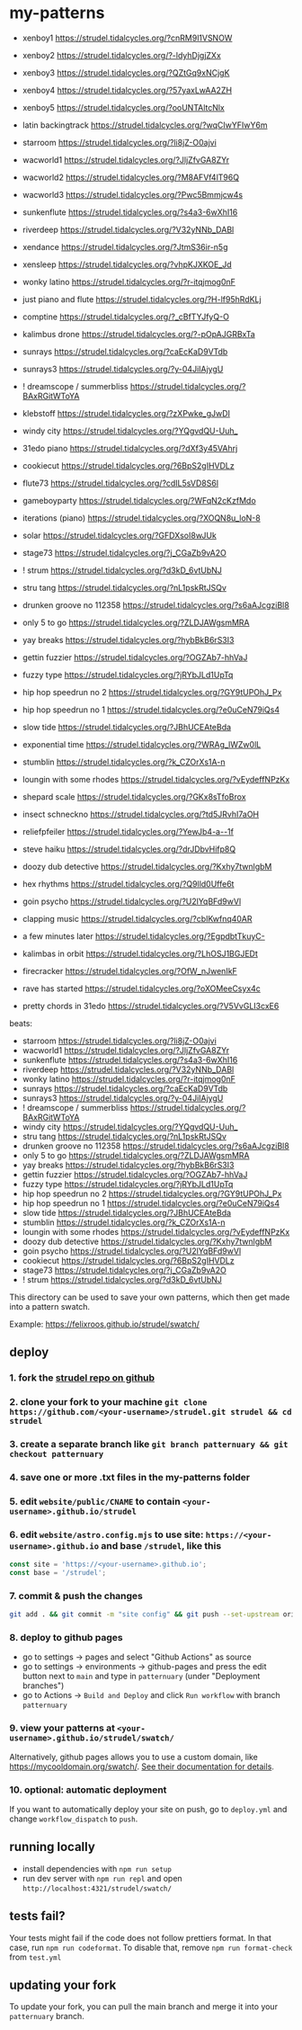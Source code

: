 # my-patterns

- xenboy1 <https://strudel.tidalcycles.org/?cnRM9l1VSNOW>
- xenboy2 <https://strudel.tidalcycles.org/?-ldyhDjgjZXx>
- xenboy3 <https://strudel.tidalcycles.org/?QZtGq9xNCjgK>
- xenboy4 <https://strudel.tidalcycles.org/?57yaxLwAA2ZH>
- xenboy5 <https://strudel.tidalcycles.org/?ooUNTAltcNlx>
- latin backingtrack <https://strudel.tidalcycles.org/?wqCIwYFIwY6m>
- starroom <https://strudel.tidalcycles.org/?li8jZ-O0ajvi>
- wacworld1 <https://strudel.tidalcycles.org/?JljZfvGA8ZYr>
- wacworld2 <https://strudel.tidalcycles.org/?M8AFVf4lT96Q>
- wacworld3 <https://strudel.tidalcycles.org/?Pwc5Bmmjcw4s>
- sunkenflute <https://strudel.tidalcycles.org/?s4a3-6wXhI16>
- riverdeep <https://strudel.tidalcycles.org/?V32yNNb_DABl>
- xendance <https://strudel.tidalcycles.org/?JtmS36ir-n5g>
- xensleep <https://strudel.tidalcycles.org/?vhpKJXKOE_Jd>

- wonky latino <https://strudel.tidalcycles.org/?r-itqjmog0nF>
- just piano and flute <https://strudel.tidalcycles.org/?H-lf95hRdKLj>
- comptine <https://strudel.tidalcycles.org/?_cBfTYJfyQ-O>
- kalimbus drone <https://strudel.tidalcycles.org/?-pOpAJGRBxTa>
- sunrays <https://strudel.tidalcycles.org/?caEcKaD9VTdb>
- sunrays3 <https://strudel.tidalcycles.org/?y-04JiIAjygU>
- ! dreamscope / summerbliss <https://strudel.tidalcycles.org/?BAxRGitWToYA>
- klebstoff <https://strudel.tidalcycles.org/?zXPwke_gJwDI>
- windy city <https://strudel.tidalcycles.org/?YQgvdQU-Uuh_>

- 31edo piano <https://strudel.tidalcycles.org/?dXf3y45VAhrj>
- cookiecut <https://strudel.tidalcycles.org/?6BpS2gIHVDLz>
- flute73 <https://strudel.tidalcycles.org/?cdIL5sVD8S6l>
- gameboyparty <https://strudel.tidalcycles.org/?WFqN2cKzfMdo>
- iterations (piano) <https://strudel.tidalcycles.org/?XOQN8u_loN-8>
- solar <https://strudel.tidalcycles.org/?GFDXsoI8wJUk>
- stage73 <https://strudel.tidalcycles.org/?j_CGaZb9vA2O>
- ! strum <https://strudel.tidalcycles.org/?d3kD_6vtUbNJ>

- stru tang <https://strudel.tidalcycles.org/?nL1pskRtJSQv>
- drunken groove no 112358 <https://strudel.tidalcycles.org/?s6aAJcgziBl8>
- only 5 to go <https://strudel.tidalcycles.org/?ZLDJAWgsmMRA>
- yay breaks <https://strudel.tidalcycles.org/?hybBkB6rS3I3>
- gettin fuzzier <https://strudel.tidalcycles.org/?OGZAb7-hhVaJ>
- fuzzy type <https://strudel.tidalcycles.org/?jRYbJLd1UpTq>
- hip hop speedrun no 2 <https://strudel.tidalcycles.org/?GY9tUPOhJ_Px>
- hip hop speedrun no 1 <https://strudel.tidalcycles.org/?e0uCeN79iQs4>
- slow tide <https://strudel.tidalcycles.org/?JBhUCEAteBda>
- exponential time <https://strudel.tidalcycles.org/?WRAg_lWZw0lL>
- stumblin <https://strudel.tidalcycles.org/?k_CZOrXs1A-n>
- loungin with some rhodes <https://strudel.tidalcycles.org/?vEydeffNPzKx>
- shepard scale <https://strudel.tidalcycles.org/?GKx8sTfoBrox>
- insect schneckno <https://strudel.tidalcycles.org/?td5JRvhI7aOH>
- reliefpfeiler <https://strudel.tidalcycles.org/?YewJb4-a--1f>
- steve haiku <https://strudel.tidalcycles.org/?drJDbvHifp8Q>
- doozy dub detective <https://strudel.tidalcycles.org/?Kxhy7twnlgbM>
- hex rhythms <https://strudel.tidalcycles.org/?Q9lld0Uffe6t>
- goin psycho <https://strudel.tidalcycles.org/?U2lYqBFd9wVl>
- clapping music <https://strudel.tidalcycles.org/?cbIKwfnq40AR>
- a few minutes later <https://strudel.tidalcycles.org/?EgpdbtTkuyC->
- kalimbas in orbit <https://strudel.tidalcycles.org/?LhOSJ1BGJEDt>
- firecracker <https://strudel.tidalcycles.org/?OfW_nJwenIkF>
- rave has started <https://strudel.tidalcycles.org/?oXOMeeCsyx4c>
- pretty chords in 31edo <https://strudel.tidalcycles.org/?V5VvGLI3cxE6>

beats:

- starroom <https://strudel.tidalcycles.org/?li8jZ-O0ajvi>
- wacworld1 <https://strudel.tidalcycles.org/?JljZfvGA8ZYr>
- sunkenflute <https://strudel.tidalcycles.org/?s4a3-6wXhI16>
- riverdeep <https://strudel.tidalcycles.org/?V32yNNb_DABl>
- wonky latino <https://strudel.tidalcycles.org/?r-itqjmog0nF>
- sunrays <https://strudel.tidalcycles.org/?caEcKaD9VTdb>
- sunrays3 <https://strudel.tidalcycles.org/?y-04JiIAjygU>
- ! dreamscope / summerbliss <https://strudel.tidalcycles.org/?BAxRGitWToYA>
- windy city <https://strudel.tidalcycles.org/?YQgvdQU-Uuh_>
- stru tang <https://strudel.tidalcycles.org/?nL1pskRtJSQv>
- drunken groove no 112358 <https://strudel.tidalcycles.org/?s6aAJcgziBl8>
- only 5 to go <https://strudel.tidalcycles.org/?ZLDJAWgsmMRA>
- yay breaks <https://strudel.tidalcycles.org/?hybBkB6rS3I3>
- gettin fuzzier <https://strudel.tidalcycles.org/?OGZAb7-hhVaJ>
- fuzzy type <https://strudel.tidalcycles.org/?jRYbJLd1UpTq>
- hip hop speedrun no 2 <https://strudel.tidalcycles.org/?GY9tUPOhJ_Px>
- hip hop speedrun no 1 <https://strudel.tidalcycles.org/?e0uCeN79iQs4>
- slow tide <https://strudel.tidalcycles.org/?JBhUCEAteBda>
- stumblin <https://strudel.tidalcycles.org/?k_CZOrXs1A-n>
- loungin with some rhodes <https://strudel.tidalcycles.org/?vEydeffNPzKx>
- doozy dub detective <https://strudel.tidalcycles.org/?Kxhy7twnlgbM>
- goin psycho <https://strudel.tidalcycles.org/?U2lYqBFd9wVl>
- cookiecut <https://strudel.tidalcycles.org/?6BpS2gIHVDLz>
- stage73 <https://strudel.tidalcycles.org/?j_CGaZb9vA2O>
- ! strum <https://strudel.tidalcycles.org/?d3kD_6vtUbNJ>


This directory can be used to save your own patterns, which then get
made into a pattern swatch.

Example: <https://felixroos.github.io/strudel/swatch/>

## deploy

### 1. fork the [strudel repo on github](https://github.com/tidalcycles/strudel.git)

### 2. clone your fork to your machine `git clone https://github.com/<your-username>/strudel.git strudel && cd strudel`

### 3. create a separate branch like `git branch patternuary && git checkout patternuary`

### 4. save one or more .txt files in the my-patterns folder

### 5. edit `website/public/CNAME` to contain `<your-username>.github.io/strudel`

### 6. edit `website/astro.config.mjs` to use site: `https://<your-username>.github.io` and base `/strudel`, like this

```js
const site = 'https://<your-username>.github.io';
const base = '/strudel';
```

### 7. commit & push the changes

```sh
git add . && git commit -m "site config" && git push --set-upstream origin
```

### 8. deploy to github pages

- go to settings -> pages and select "Github Actions" as source
- go to settings -> environments -> github-pages and press the edit button next to `main` and type in `patternuary` (under "Deployment branches")
- go to Actions -> `Build and Deploy` and click `Run workflow` with branch `patternuary`

### 9. view your patterns at `<your-username>.github.io/strudel/swatch/`

Alternatively, github pages allows you to use a custom domain, like https://mycooldomain.org/swatch/. [See their documentation for details](https://docs.github.com/en/pages/configuring-a-custom-domain-for-your-github-pages-site).

### 10. optional: automatic deployment

If you want to automatically deploy your site on push, go to `deploy.yml` and change `workflow_dispatch` to `push`.

## running locally

- install dependencies with `npm run setup`
- run dev server with `npm run repl` and open `http://localhost:4321/strudel/swatch/`

## tests fail?

Your tests might fail if the code does not follow prettiers format.
In that case, run `npm run codeformat`. To disable that, remove `npm run format-check` from `test.yml`

## updating your fork

To update your fork, you can pull the main branch and merge it into your `patternuary` branch.

